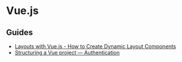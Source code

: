 # Vue.js

## Guides

- [Layouts with Vue.js - How to Create Dynamic Layout Components](https://markus.oberlehner.net/blog/dynamic-vue-layout-components/)
- [Structuring a Vue project — Authentication](https://medium.com/@zitko/structuring-a-vue-project-authentication-87032e5bfe16)
